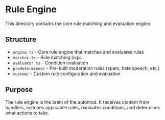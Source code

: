 # Rule Engine

This directory contains the core rule matching and evaluation engine.

## Structure

- `engine.ts` - Core rule engine that matches and evaluates rules
- `matcher.ts` - Rule matching logic
- `evaluator.ts` - Condition evaluation
- `predetermined/` - Pre-built moderation rules (spam, hate speech, etc.)
- `custom/` - Custom rule configuration and evaluation

## Purpose

The rule engine is the brain of the automod. It receives content from handlers, matches applicable rules, evaluates conditions, and determines what actions to take.
